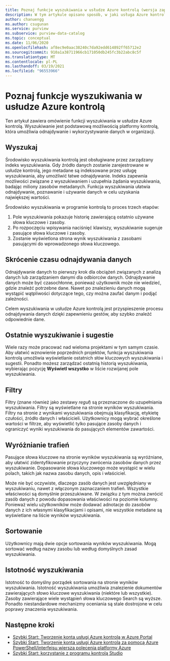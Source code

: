 ```yaml
---
title: Poznaj funkcje wyszukiwania w usłudze Azure kontrolą (wersja zapoznawcza)
description: W tym artykule opisano sposób, w jaki usługa Azure kontrolą umożliwia odnajdywanie danych za pomocą funkcji wyszukiwania.
author: chanuengg
ms.author: csugunan
ms.service: purview
ms.subservice: purview-data-catalog
ms.topic: conceptual
ms.date: 11/06/2020
ms.openlocfilehash: af8ec9e0aac38240c7da92edd614892ff65712e2
ms.sourcegitcommit: 910a1a38711966cb171050db245fc3b22abc8c5f
ms.translationtype: MT
ms.contentlocale: pl-PL
ms.lasthandoff: 03/19/2021
ms.locfileid: "96553966"
---
```

# <a name="understand-search-features-in-azure-purview"></a>Poznaj funkcje wyszukiwania w usłudze Azure kontrolą

Ten artykuł zawiera omówienie funkcji wyszukiwania w usłudze Azure kontrolą. Wyszukiwanie jest podstawową możliwością platformy kontrolą, która umożliwia odnajdywanie i wykorzystywanie danych w organizacji.

## <a name="search"></a>Wyszukaj

Środowisko wyszukiwania kontrolą jest obsługiwane przez zarządzany indeks wyszukiwania. Gdy źródło danych zostanie zarejestrowane w usłudze kontrolą, jego metadane są indeksowane przez usługę wyszukiwania, aby umożliwić łatwe odnajdywanie. Indeks zapewnia możliwości związane z wyszukiwaniem i uzupełnia żądania wyszukiwania, badając miliony zasobów metadanych. Funkcja wyszukiwania ułatwia odnajdywanie, poznawanie i używanie danych w celu uzyskania największej wartości.

Środowisko wyszukiwania w programie kontrolą to proces trzech etapów:

1. Pole wyszukiwania pokazuje historię zawierającą ostatnio używane słowa kluczowe i zasoby.
1. Po rozpoczęciu wpisywania naciśnięć klawiszy, wyszukiwanie sugeruje pasujące słowa kluczowe i zasoby. 
1. Zostanie wyświetlona strona wynik wyszukiwania z zasobami pasującymi do wprowadzonego słowa kluczowego.

## <a name="reduce-the-time-to-discover-data"></a>Skrócenie czasu odnajdywania danych

Odnajdywanie danych to pierwszy krok dla obciążeń związanych z analizą danych lub zarządzaniem danymi dla odbiorców danych. Odnajdywanie danych może być czasochłonne, ponieważ użytkownik może nie wiedzieć, gdzie znaleźć potrzebne dane. Nawet po znalezieniu danych mogą wystąpić wątpliwości dotyczące tego, czy można zaufać danym i podjąć zależności. 

Celem wyszukiwania w usłudze Azure kontrolą jest przyspieszenie procesu odnajdywania danych dzięki zapewnieniu gestów, aby szybko znaleźć odpowiednie dane.

## <a name="recent-search-and-suggestions"></a>Ostatnie wyszukiwanie i sugestie

Wiele razy może pracować nad wieloma projektami w tym samym czasie. Aby ułatwić wznowienie poprzednich projektów, funkcja wyszukiwania kontrolą umożliwia wyświetlanie ostatnich słów kluczowych wyszukiwania i sugestii. Ponadto możesz zarządzać ostatnią historią wyszukiwania, wybierając pozycję **Wyświetl wszystko** w liście rozwijanej pole wyszukiwania.

## <a name="filters"></a>Filtry

Filtry (znane również jako zestawy *reguł*) są przeznaczone do uzupełniania wyszukiwania. Filtry są wyświetlane na stronie wyników wyszukiwania. Filtry na stronie z wynikami wyszukiwania obejmują klasyfikację, etykietę czułości, źródło danych i właścicieli. Użytkownicy mogą wybrać określone wartości w filtrze, aby wyświetlić tylko pasujące zasoby danych i ograniczyć wyniki wyszukiwania do pasujących elementów zawartości.

## <a name="hit-highlighting"></a>Wyróżnianie trafień

Pasujące słowa kluczowe na stronie wyników wyszukiwania są wyróżniane, aby ułatwić zidentyfikowanie przyczyny zwrócenia zasobów danych przez wyszukiwanie. Dopasowanie słowa kluczowego może wystąpić w wielu polach, takich jak nazwa zasobu danych, opis i właściciel.

Może nie być oczywiste, dlaczego zasób danych jest uwzględniany w wyszukiwaniu, nawet z włączonym zaznaczaniem trafień. Wszystkie właściwości są domyślnie przeszukiwane. W związku z tym można zwrócić zasób danych z powodu dopasowania właściwości na poziomie kolumny. Ponieważ wielu użytkowników może dodawać adnotacje do zasobów danych z ich własnymi klasyfikacjami i opisami, nie wszystkie metadane są wyświetlane na liście wyników wyszukiwania.

## <a name="sort"></a>Sortowanie

Użytkownicy mają dwie opcje sortowania wyników wyszukiwania. Mogą sortować według nazwy zasobu lub według domyślnych zasad wyszukiwania.

## <a name="search-relevance"></a>Istotność wyszukiwania

Istotność to domyślny porządek sortowania na stronie wyników wyszukiwania. Istotność wyszukiwania umożliwia znalezienie dokumentów zawierających słowo kluczowe wyszukiwania (niektóre lub wszystkie). Zasoby zawierające wiele wystąpień słowa kluczowego Search są wyższe. Ponadto niestandardowe mechanizmy oceniania są stale dostrojone w celu poprawy znaczenia wyszukiwania.

## <a name="next-steps"></a>Następne kroki

* [Szybki Start: Tworzenie konta usługi Azure kontrolą w Azure Portal](create-catalog-portal.md)
* [Szybki Start: Tworzenie konta usługi Azure kontrolą za pomocą Azure PowerShell/interfejsu wiersza polecenia platformy Azure](create-catalog-powershell.md)
* [Szybki Start: korzystanie z programu kontrolą Studio](use-purview-studio.md)
